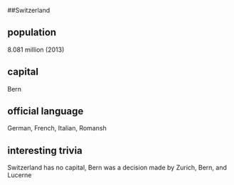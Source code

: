 ##Switzerland
## population
8.081 million (2013)

## capital
Bern
 
## official language
German, French, Italian, Romansh

## interesting trivia
Switzerland has no capital, Bern was a decision made by Zurich, Bern, 
and Lucerne 




